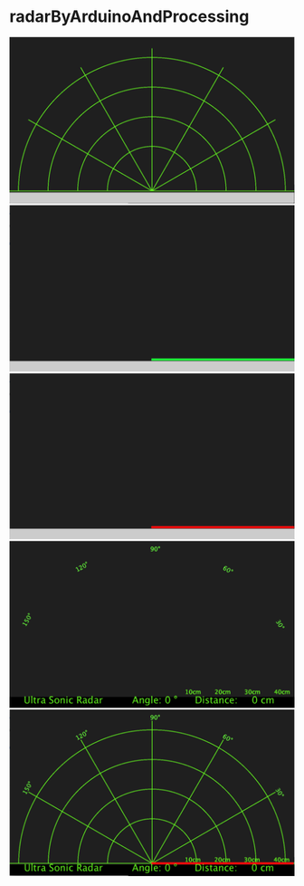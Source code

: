 # radarByArduinoAndProcessing

![](https://github.com/mtinet/radarByArduinoAndProcessing/blob/main/image/1.png?raw=true)  
![](https://github.com/mtinet/radarByArduinoAndProcessing/blob/main/image/2.png?raw=true)  
![](https://github.com/mtinet/radarByArduinoAndProcessing/blob/main/image/3.png?raw=true)  
![](https://github.com/mtinet/radarByArduinoAndProcessing/blob/main/image/4.png?raw=true)  
![](https://github.com/mtinet/radarByArduinoAndProcessing/blob/main/image/5.png?raw=true)  
